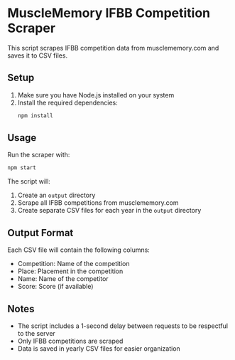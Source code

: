 # MuscleMemory IFBB Competition Scraper

This script scrapes IFBB competition data from musclememory.com and saves it to CSV files.

## Setup

1. Make sure you have Node.js installed on your system
2. Install the required dependencies:
   ```bash
   npm install
   ```

## Usage

Run the scraper with:
```bash
npm start
```

The script will:
1. Create an `output` directory
2. Scrape all IFBB competitions from musclememory.com
3. Create separate CSV files for each year in the `output` directory

## Output Format

Each CSV file will contain the following columns:
- Competition: Name of the competition
- Place: Placement in the competition
- Name: Name of the competitor
- Score: Score (if available)

## Notes

- The script includes a 1-second delay between requests to be respectful to the server
- Only IFBB competitions are scraped
- Data is saved in yearly CSV files for easier organization 